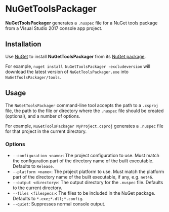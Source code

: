# NuGetToolsPackager

**NuGetToolsPackager** generates a `.nuspec` file for a NuGet tools package from a Visual Studio 2017 console app project.

## Installation

Use [NuGet](https://www.nuget.org/) to install **NuGetToolsPackager** from its [NuGet package](https://www.nuget.org/packages/XmlDocMarkdown).

For example, `nuget install NuGetToolsPackager -excludeversion` will download the latest version of `NuGetToolsPackager.exe` into `NuGetToolsPackager/tools`.

## Usage

The `NuGetToolsPackager` command-line tool accepts the path to a `.csproj` file, the path to the file or directory where the `.nuspec` file should be created (optional), and a number of options.

For example, `NuGetToolsPackager MyProject.csproj` generates a `.nuspec` file for that project in the current directory.

### Options

* `--configuration <name>`: The project configuration to use. Must match the configuration part of the directory name of the built executable. Defaults to `Release`.
* `--platform <name>`: The project platform to use. Must match the platform part of the directory name of the built executable, if any, e.g. `net46`.
* `--output <directory>`: The output directory for the `.nuspec` file. Defaults to the current directory.
* `--files <filespecs>`: The files to be included in the NuGet package. Defaults to `*.exe;*.dll;*.config`.
* `--quiet`: Suppresses normal console output.
